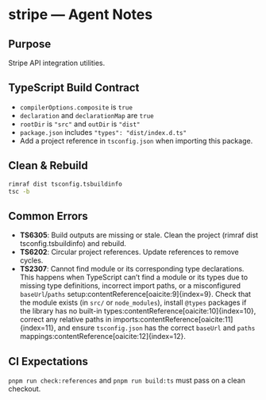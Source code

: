 # stripe — Agent Notes

## Purpose
Stripe API integration utilities.

## TypeScript Build Contract
- `compilerOptions.composite` is `true`
- `declaration` and `declarationMap` are `true`
- `rootDir` is `"src"` and `outDir` is `"dist"`
- `package.json` includes `"types": "dist/index.d.ts"`
- Add a project reference in `tsconfig.json` when importing this package.

## Clean & Rebuild
```sh
rimraf dist tsconfig.tsbuildinfo
tsc -b
```

## Common Errors
- **TS6305**: Build outputs are missing or stale. Clean the project (rimraf dist tsconfig.tsbuildinfo) and rebuild.
- **TS6202**: Circular project references. Update references to remove cycles.
- **TS2307**: Cannot find module or its corresponding type declarations. This happens when TypeScript can’t find a module or its types due to missing type definitions, incorrect import paths, or a misconfigured `baseUrl`/`paths` setup:contentReference[oaicite:9]{index=9}. Check that the module exists (in `src/` or `node_modules`), install `@types` packages if the library has no built-in types:contentReference[oaicite:10]{index=10}, correct any relative paths in imports:contentReference[oaicite:11]{index=11}, and ensure `tsconfig.json` has the correct `baseUrl` and `paths` mappings:contentReference[oaicite:12]{index=12}.

## CI Expectations
`pnpm run check:references` and `pnpm run build:ts` must pass on a clean checkout.
